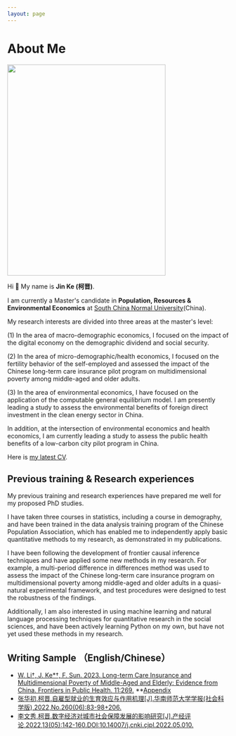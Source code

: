 ```yaml
---
layout: page
---
```


# About Me

<img src="https://KeJin981129.github.io/kejin.jpg" class="floatpic" width="360" height="480">



Hi 👋 My name is **Jin Ke (柯晋)**.

I am currently a Master's candidate in **Population, Resources & Environmental Economics** at [South China Normal University](https://www.scnu.edu.cn/)(China).

My research interests are divided into three areas at the master's level: 

(1) In the area of macro-demographic economics, I focused on the impact of the digital economy on the demographic dividend and social security. 

(2) In the area of micro-demographic/health economics, I focused on the fertility behavior of the self-employed and assessed the impact of the Chinese long-term care insurance pilot program on multidimensional poverty among middle-aged and older adults. 

(3) In the area of environmental economics, I have focused on the application of the computable general equilibrium model. I am presently leading a study to assess the environmental benefits of foreign direct investment in the clean energy sector in China. 

In addition, at the intersection of environmental economics and health economics, I am currently leading a study to assess the public health benefits of a low-carbon city pilot program in China. 

Here is [my latest CV](http://KeJin981129.github.io/file/CV-kejin.pdf).

## Previous training & Research experiences

My previous training and research experiences have prepared me well for my proposed PhD studies. 

I have taken three courses in statistics, including a course in demography, and have been trained in the data analysis training program of the Chinese Population Association, which has enabled me to independently apply basic quantitative methods to my research, as demonstrated in my publications. 

I have been following the development of frontier causal inference techniques and have applied some new methods in my research. For example, a multi-period difference in differences method was used to assess the impact of the Chinese long-term care insurance program on multidimensional poverty among middle-aged and older adults in a quasi-natural experimental framework, and test procedures were designed to test the robustness of the findings. 

Additionally, I am also interested in using machine learning and natural language processing techniques for quantitative research in the social sciences, and have been actively learning Python on my own, but have not yet used these methods in my research. 

## Writing Sample （English/Chinese）

- [W. Li†, J. Ke*†, F. Sun. 2023. Long-term Care Insurance and Multidimensional Poverty of Middle-Aged and Elderly: Evidence from China. Frontiers in Public Health. 11:269.](http://KeJin981129.github.io/mypaper/english.pdf)      **[Appendix](http://KeJin981129.github.io/mypaper/english_appendix.pdf) 
- [张华初,柯晋.自雇型就业的生育效应与作用机理[J].华南师范大学学报(社会科学版),2022,No.260(06):83-98+206.](http://KeJin981129.github.io/mypaper/chinese1.pdf)
- [李文秀,柯晋.数字经济对城市社会保障发展的影响研究[J].产经评论,2022,13(05):142-160.DOI:10.14007/j.cnki.cjpl.2022.05.010.](http://KeJin981129.github.io/mypaper/chinese2.pdf)



